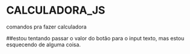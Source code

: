 # CALCULADORA_JS
comandos pra fazer calculadora

##estou tentando passar o valor do botão para o input texto, mas estou esquecendo de alguma coisa.
